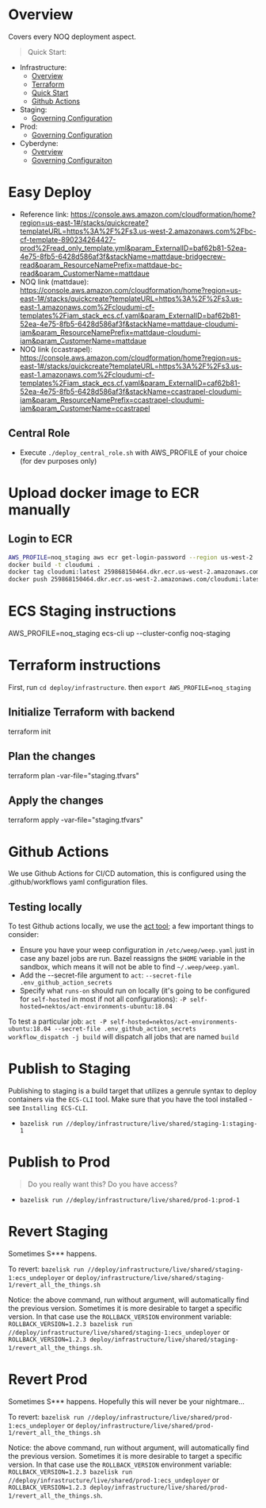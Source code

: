 # Overview

Covers every NOQ deployment aspect.

> Quick Start:

- Infrastructure:
  - [Overview](infrastructure/README.md)
  - [Terraform](infrastructure/README.md#terraform)
  - [Quick Start](infrastructure/README.md#quick-start)
  - [Github Actions]()
- Staging:
  - [Governing Configuration](infrastructure/live/shared/staging-1/noq.dev-staging.tfvars)
- Prod:
  - [Governing Configuration](infrastructure/live/shared/prod-1/noq.dev-prod.tfvars)
- Cyberdyne:
  - [Overview](infrastructure/live/cyberdyne/prod-1/README.md)
  - [Governing Configuraiton](infrastructure/live/cyberdyne/prod-1/cyberdyne.noq.dev-prod.tfvars)

# Easy Deploy

- Reference link: https://console.aws.amazon.com/cloudformation/home?region=us-east-1#/stacks/quickcreate?templateURL=https%3A%2F%2Fs3.us-west-2.amazonaws.com%2Fbc-cf-template-890234264427-prod%2Fread_only_template.yml&param_ExternalID=baf62b81-52ea-4e75-8fb5-6428d586af3f&stackName=mattdaue-bridgecrew-read&param_ResourceNamePrefix=mattdaue-bc-read&param_CustomerName=mattdaue
- NOQ link (mattdaue): https://console.aws.amazon.com/cloudformation/home?region=us-east-1#/stacks/quickcreate?templateURL=https%3A%2F%2Fs3.us-east-1.amazonaws.com%2Fcloudumi-cf-templates%2Fiam_stack_ecs.cf.yaml&param_ExternalID=baf62b81-52ea-4e75-8fb5-6428d586af3f&stackName=mattdaue-cloudumi-iam&param_ResourceNamePrefix=mattdaue-cloudumi-iam&param_CustomerName=mattdaue
- NOQ link (ccastrapel): https://console.aws.amazon.com/cloudformation/home?region=us-east-1#/stacks/quickcreate?templateURL=https%3A%2F%2Fs3.us-east-1.amazonaws.com%2Fcloudumi-cf-templates%2Fiam_stack_ecs.cf.yaml&param_ExternalID=caf62b81-52ea-4e75-8fb5-6428d586af3f&stackName=ccastrapel-cloudumi-iam&param_ResourceNamePrefix=ccastrapel-cloudumi-iam&param_CustomerName=ccastrapel

## Central Role

- Execute `./deploy_central_role.sh` with AWS_PROFILE of your choice (for dev purposes only)

# Upload docker image to ECR manually

## Login to ECR

```bash
AWS_PROFILE=noq_staging aws ecr get-login-password --region us-west-2 | docker login --username AWS --password-stdin 259868150464.dkr.ecr.us-west-2.amazonaws.com
docker build -t cloudumi .
docker tag cloudumi:latest 259868150464.dkr.ecr.us-west-2.amazonaws.com/cloudumi:latest
docker push 259868150464.dkr.ecr.us-west-2.amazonaws.com/cloudumi:latest
```

# ECS Staging instructions

AWS_PROFILE=noq_staging ecs-cli up --cluster-config noq-staging

# Terraform instructions

First, run `cd deploy/infrastructure`.
then `export AWS_PROFILE=noq_staging`

## Initialize Terraform with backend

terraform init

## Plan the changes

terraform plan -var-file="staging.tfvars"

## Apply the changes

terraform apply -var-file="staging.tfvars"

# Github Actions

We use Github Actions for CI/CD automation, this is configured using the .github/workflows yaml configuration files.

## Testing locally

To test Github actions locally, we use the [act tool](https://github.com/nektos/act); a few important things to consider:

- Ensure you have your weep configuration in `/etc/weep/weep.yaml` just in case any bazel jobs are run. Bazel reassigns the `$HOME` variable in the sandbox, which means it will not be able to find `~/.weep/weep.yaml`.
- Add the --secret-file argument to `act`: `--secret-file .env_github_action_secrets`
- Specify what `runs-on` should run on locally (it's going to be configured for `self-hosted` in most if not all configurations): `-P self-hosted=nektos/act-environments-ubuntu:18.04`

To test a particular job: `act -P self-hosted=nektos/act-environments-ubuntu:18.04 --secret-file .env_github_action_secrets workflow_dispatch -j build` will dispatch all jobs that are named `build`

# Publish to Staging

Publishing to staging is a build target that utilizes a genrule syntax to deploy containers via the `ECS-CLI` tool. Make sure that you have the tool installed - see `Installing ECS-CLI`.

- `bazelisk run //deploy/infrastructure/live/shared/staging-1:staging-1`

# Publish to Prod

> Do you really want this? Do you have access?

- `bazelisk run //deploy/infrastructure/live/shared/prod-1:prod-1`

# Revert Staging

Sometimes S\*\*\* happens.

To revert: `bazelisk run //deploy/infrastructure/live/shared/staging-1:ecs_undeployer` or `deploy/infrastructure/live/shared/staging-1/revert_all_the_things.sh`

Notice: the above command, run without argument, will automatically find the previous version. Sometimes it is more desirable to target a specific version. In that case use the `ROLLBACK_VERSION` environment variable:
`ROLLBACK_VERSION=1.2.3 bazelisk run //deploy/infrastructure/live/shared/staging-1:ecs_undeployer` or `ROLLBACK_VERSION=1.2.3 deploy/infrastructure/live/shared/staging-1/revert_all_the_things.sh`.

# Revert Prod

Sometimes S\*\*\* happens. Hopefully this will never be your nightmare...

To revert: `bazelisk run //deploy/infrastructure/live/shared/prod-1:ecs_undeployer` or `deploy/infrastructure/live/shared/prod-1/revert_all_the_things.sh`

Notice: the above command, run without argument, will automatically find the previous version. Sometimes it is more desirable to target a specific version. In that case use the `ROLLBACK_VERSION` environment variable:
`ROLLBACK_VERSION=1.2.3 bazelisk run //deploy/infrastructure/live/shared/prod-1:ecs_undeployer` or `ROLLBACK_VERSION=1.2.3 deploy/infrastructure/live/shared/prod-1/revert_all_the_things.sh`.
